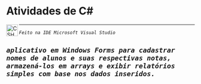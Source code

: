# Atividades de C#

<p>
    <img
        align="left"
        title="CSHARP"
        width=31px
        src="https://cdn.jsdelivr.net/gh/devicons/devicon@latest/icons/csharp/csharp-original.svg" 
    />
</p>

---

*`Feito na IDE Microsoft Visual Studio`*

*`aplicativo em Windows Forms para cadastrar nomes de alunos e suas respectivas notas,
armazená-los em arrays e exibir relatórios simples com base nos dados inseridos.`*
---

